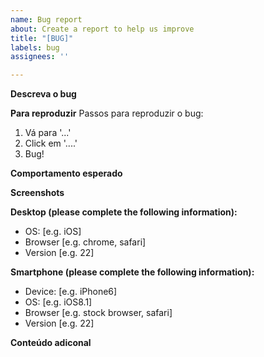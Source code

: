 ```yaml
---
name: Bug report
about: Create a report to help us improve
title: "[BUG]"
labels: bug
assignees: ''

---
```


**Descreva o bug**

**Para reproduzir**
Passos para reproduzir o bug:
1. Vá para '...'
2. Click em '....'
3. Bug!

**Comportamento esperado**
<!-- Explique o que deveria acontecer ao conduzir os passos descritos -->

**Screenshots**
<!-- Se for possível, fornecer screenshots do erro -->

**Desktop (please complete the following information):**
 - OS: [e.g. iOS]
 - Browser [e.g. chrome, safari]
 - Version [e.g. 22]

**Smartphone (please complete the following information):**
 - Device: [e.g. iPhone6]
 - OS: [e.g. iOS8.1]
 - Browser [e.g. stock browser, safari]
 - Version [e.g. 22]

**Conteúdo adiconal**
<!-- Mais contexto, links, comentários sobre o bug -->
